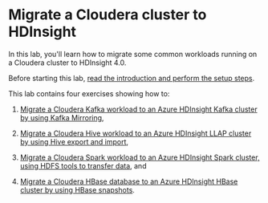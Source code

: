 # Migrate a Cloudera cluster to HDInsight

In this lab, you'll learn how to migrate some common workloads running on a Cloudera cluster to HDInsight 4.0.

Before starting this lab, [read the introduction and perform the setup steps](Instructions/0-Introduction.md).

This lab contains four exercises showing how to:

1. [Migrate a Cloudera Kafka workload to an Azure HDInsight Kafka cluster by using Kafka Mirroring](Instructions/1-KafkaMigration.md),

1. [Migrate a Cloudera Hive workload to an Azure HDInsight LLAP cluster by using Hive export and import](Instructions/2-HiveMigration.md),

1. [Migrate a Cloudera Spark workload to an Azure HDInsight Spark cluster, using HDFS tools to transfer data](Instructions/3-SparkMigration.md), and 

1. [Migrate a Cloudera HBase database to an Azure HDInsight HBase cluster by using HBase snapshots](Instructions/4-HBaseMigration.md).
